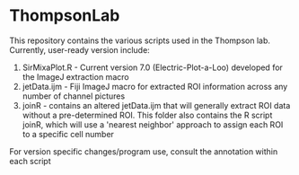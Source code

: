 # ThompsonLab

This repository contains the various scripts used in the Thompson lab. Currently, user-ready version include:

  1) SirMixaPlot.R - Current version 7.0 (Electric-Plot-a-Loo) developed for the ImageJ extraction macro
  2) jetData.ijm - Fiji ImageJ macro for extracted ROI information across any number of channel pictures
  3) joinR - contains an altered jetData.ijm that will generally extract ROI data without a pre-determined ROI. This folder also contains the R script joinR, which will use a 'nearest neighbor' approach to assign each ROI to a specific cell number
  
For version specific changes/program use, consult the annotation within each script
